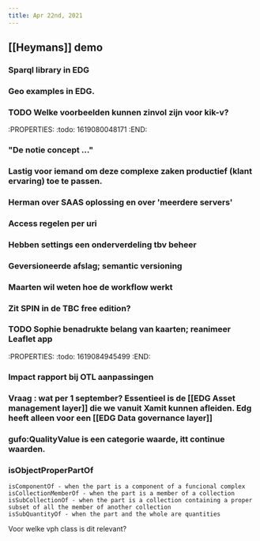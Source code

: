 ```yaml
---
title: Apr 22nd, 2021
---
```


## [[Heymans]] demo
### Sparql library in EDG
### Geo examples in EDG.
### TODO Welke voorbeelden kunnen zinvol zijn voor kik-v?
:PROPERTIES:
:todo: 1619080048171
:END:
### "De notie concept ..."
### Lastig voor iemand om deze complexe zaken productief (klant ervaring) toe te passen.
### Herman over SAAS oplossing en over 'meerdere servers'
### Access regelen per uri
### Hebben settings een onderverdeling tbv beheer
### Geversioneerde afslag; semantic versioning
### Maarten wil weten hoe de workflow werkt
### Zit SPIN in de TBC free edition?
### TODO Sophie benadrukte belang van kaarten; reanimeer Leaflet app
:PROPERTIES:
:todo: 1619084945499
:END:
### Impact rapport bij OTL aanpassingen
### Vraag : wat per 1 september? Essentieel is de [[EDG Asset management layer]] die we vanuit Xamit kunnen afleiden. Edg heeft alleen voor een [[EDG Data governance layer]]
### gufo:QualityValue is een categorie waarde, itt continue waarden.
### isObjectProperPartOf
    isComponentOf - when the part is a component of a funcional complex
    isCollectionMemberOf - when the part is a member of a collection
    isSubCollectionOf - when the part is a collection containing a proper subset of all the member of another collection
    isSubQuantityOf - when the part and the whole are quantities
Voor welke vph class is dit relevant?
